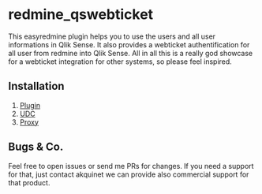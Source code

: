 # redmine_qswebticket

This easyredmine plugin helps you to use the users and all user informations in Qlik Sense.
It also provides a webticket authentification for all user from redmine into Qlik Sense.
All in all this is a really god showcase for a webticket integration for other systems,
so please feel inspired.

## Installation

1. [Plugin](docs/Install_Plugin.md)
2. [UDC](docs/Install_UDC.md)
3. [Proxy](docs/Install_Proxy.md)

## Bugs & Co.

Feel free to open issues or send me PRs for changes.
If you need a support for that, just contact akquinet we can
provide also commercial support for that product.
